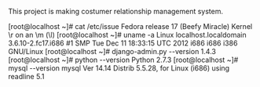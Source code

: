 This project is making costumer relationship management system.

[root@localhost ~]# cat /etc/issue
Fedora release 17 (Beefy Miracle)
	Kernel \r on an \m (\l)
[root@localhost ~]# uname -a
Linux localhost.localdomain 3.6.10-2.fc17.i686 #1 SMP Tue Dec 11 18:33:15 UTC 2012 i686 i686 i386 GNU/Linux
[root@localhost ~]# django-admin.py --version
1.4.3
[root@localhost ~]# python --version
Python 2.7.3
[root@localhost ~]# mysql --version
mysql  Ver 14.14 Distrib 5.5.28, for Linux (i686) using readline 5.1

